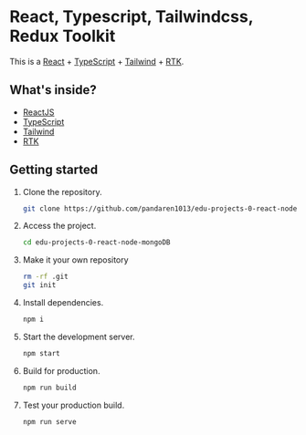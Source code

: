 # React, Typescript, Tailwindcss, Redux Toolkit

This is a [React](https://reactjs.org) + [TypeScript](https://www.typescriptlang.org/) + [Tailwind](https://tailwindcss.com/) + [RTK](https://redux-toolkit.js.org/).

## What's inside?

-   [ReactJS](https://reactjs.org)
-   [TypeScript](https://www.typescriptlang.org)
-   [Tailwind](https://tailwindcss.com/)
-   [RTK](https://redux-toolkit.js.org/)

## Getting started

1. Clone the repository.

    ```bash
    git clone https://github.com/pandaren1013/edu-projects-0-react-node-mongoDB.git
    ```

2. Access the project.

    ```bash
    cd edu-projects-0-react-node-mongoDB
    ```

3. Make it your own repository

    ```bash
    rm -rf .git
    git init
    ```

4. Install dependencies.

    ```bash
    npm i
    ```

5. Start the development server.

    ```bash
    npm start
    ```

6. Build for production.

    ```bash
    npm run build
    ```

7. Test your production build.

    ```bash
    npm run serve
    ```
